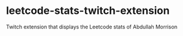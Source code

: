 # leetcode-stats-twitch-extension
Twitch extension that displays the Leetcode stats of Abdullah Morrison
